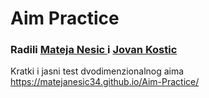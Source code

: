 # Aim Practice


### Radili <a href = "https://github.com/MatejaNesic34">Mateja Nesic </a>i <a href = "https://github.com/Jovan-K">Jovan Kostic</a>


Kratki i jasni test dvodimenzionalnog aima
https://matejanesic34.github.io/Aim-Practice/
